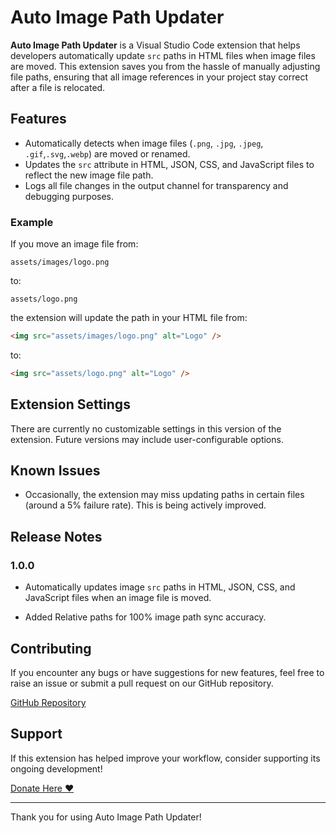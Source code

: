 # Auto Image Path Updater

**Auto Image Path Updater** is a Visual Studio Code extension that helps developers automatically update `src` paths in HTML files when image files are moved. This extension saves you from the hassle of manually adjusting file paths, ensuring that all image references in your project stay correct after a file is relocated.

## Features

- Automatically detects when image files (`.png`, `.jpg`, `.jpeg`, `.gif`,`.svg`,`.webp`) are moved or renamed.
- Updates the `src` attribute in HTML, JSON, CSS, and JavaScript files to reflect the new image file path.
- Logs all file changes in the output channel for transparency and debugging purposes.

### Example

If you move an image file from:

`assets/images/logo.png`

to:

`assets/logo.png`

the extension will update the path in your HTML file from:

```html
<img src="assets/images/logo.png" alt="Logo" />
```

to:

```html
<img src="assets/logo.png" alt="Logo" />
```

## Extension Settings

There are currently no customizable settings in this version of the extension. Future versions may include user-configurable options.

## Known Issues

- Occasionally, the extension may miss updating paths in certain files (around a 5% failure rate). This is being actively improved.

## Release Notes

### 1.0.0

- Automatically updates image `src` paths in HTML, JSON, CSS, and JavaScript files when an image file is moved.

- Added Relative paths for 100% image path sync accuracy.

## Contributing

If you encounter any bugs or have suggestions for new features, feel free to raise an issue or submit a pull request on our GitHub repository.

[GitHub Repository](https://github.com/DeepakCSGO23/Auto-Image-Path-Updater-VSCode-Extension)

## Support

If this extension has helped improve your workflow, consider supporting its ongoing development!

[Donate Here ❤️](https://buymeacoffee.com/deepakkn)

---

Thank you for using Auto Image Path Updater!

